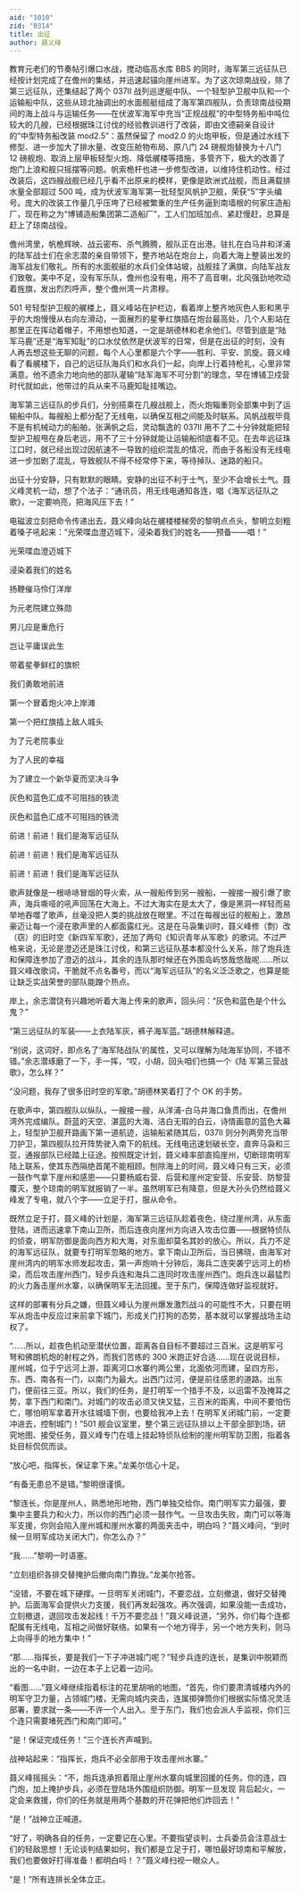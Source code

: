 ```yaml
---
aid: "1010"
zid: "0314"
title: 出征
author: 聂义峰
---
```


教育元老们的节奏帖引爆口水战，搅动临高水库 BBS 的同时，海军第三远征队已经按计划完成了在儋州的集结，并迅速起锚向崖州进军。为了这次琼南战役，除了第三远征队，还集结起了两个 037II 战列巡逻艇中队、一个轻型护卫舰中队和一个运输船中队，这些从琼北抽调出的水面舰艇组成了海军第四舰队，负责琼南战役期间的海上战斗与运输任务——在伏波军海军中充当“正规战舰”的中型特务船中吨位较大的几艘，已经根据珠江讨伐的经验教训进行了改装，即由文德嗣亲自设计的“中型特务船改装 mod2.5”：虽然保留了 mod2.0 的火炮甲板，但是通过水线下修型、进一步加大了排水量、改变压舱物布局、原八门 24 磅舰炮替换为十八门 12 磅舰炮、取消上层甲板轻型火炮、降低艉楼等措施，多管齐下，极大的改善了炮门上浪和舰只摇摆等问题。帆索桅杆也进一步修型改进，以维持住机动性。经过改装后，这四艘战舰已经几乎看不出原来的模样，更像是欧洲式战舰，而且满载排水量全部超过 500 吨，成为伏波军海军第一批轻型风帆护卫舰，荣获“5”字头编号。庞大的改装工作量几乎压垮了已经被繁重的生产任务逼到南墙根的何家庄造船厂，现在称之为“博铺造船集团第二造船厂”，工人们加班加点、紧赶慢赶，总算是赶上了琼南战役。

儋州湾里，帆桅辉映、战云密布、杀气腾腾，舰队正在出港。驻扎在白马井和洋浦的陆军战士们在余志潜的亲自带领下，整齐地站在炮台上，向着大海上整装出发的海军战友们敬礼。所有的水面舰艇的水兵们全体站坡，战舰挂了满旗，向陆军战友们致敬。美中不足，没有军乐队，儋州也没有电，用不了高音喇，北风强劲地吹动着旌旗，发出烈烈呼声，整个儋州湾一片肃穆。

501 号轻型护卫舰的艉楼上，聂义峰站在护栏边，看着岸上整齐地灰色人影和黑乎乎的大炮慢慢从右向左滑动，一面展烈的星拳红旗插在炮台最高处，几个人影站在那里正在挥动着帽子，不用想也知道，一定是胡德林和老余他们。尽管到底是“陆军马鹿”还是“海军知耻”的口水仗依然是伏波军的日常，但是在出征的时刻，没有人再去想这些无聊的问题，每个人心里都是六个字——胜利、平安、凯旋。聂义峰看了看艉楼下，自己的远征队海兵们和水兵们一起，向岸上行着持枪礼，心里非常满意。他不遗余力地向他的部队灌输“陆军海军不可分割”的理念，早在博铺卫戍营时代就如此，他带过的兵从来不马鹿知耻挂嘴边。

海军第三远征队的步兵们，分别搭乘在几艘战舰上，而火炮辎重则全部集中到了运输船中队。每艘船上都分配了无线电，以确保互相之间能及时联系。风帆战舰毕竟不是有机械动力的船舶，张满帆之后，灵动飘逸的 037II 用不了二十分钟就能把轻型护卫舰甩在身后老远，用不了三十分钟就能让运输船彻底看不见。在去年远征珠江口时，就已经出现过因航速不一导致的组织混乱的情况，而由于各船没有无线电进一步加剧了混乱，导致舰队不得不经常停下来，等待掉队、迷路的船只。

出征十分安静，只有默默的眼睛。安静的出征不利于士气，至少不会增长士气。聂义峰灵机一动，想了个法子：“通讯员，用无线电通知各连，唱《海军远征队之歌》，一定要响亮，把海风压下去！”

电磁波立刻把命令传递出去，聂义峰向站在艉楼楼梯旁的黎明点点头，黎明立刻粗着嗓子吼起来：“光荣喋血澄迈城下，浸染着我们的姓名——预备——唱！”

光荣喋血澄迈城下

浸染着我们的姓名

扬鞭催马伶仃洋岸

为元老院建立殊勋

男儿应是重危行

岂让平庸误此生

带着星拳鲜红的旗帜

我们勇敢地前进

第一个冒着炮火冲上岸滩

第一个把红旗插上敌人城头

为了元老院事业

为了人民的幸福

为了建立一个新华夏而坚决斗争

灰色和蓝色汇成不可阻挡的铁流

灰色和蓝色汇成不可阻挡的铁流

前进！前进！我们是海军远征队

前进！前进！我们是海军远征队

前进！前进！我们是海军远征队

歌声就像是一根哧哧冒烟的导火索，从一艘船传到另一艘船，一艘接一艘引爆了歌声，海兵嘶哑的吼声回荡在大海上。不过大海实在是太大了，像是黑洞一样轻而易举地吞噬了歌声，丝毫没把人类的挑战放在眼里。不过在每艘出征的舰船上，激昂豪迈让每一个浸在歌声里的人都面露红光。这是在马袅集训时，聂义峰修（剽）改（窃）的旧时空《新四军军歌》，还加了两句《知识青年从军歌》的歌词。不过严格来说，无论是澄迈还是珠江讨伐，和第三远征队基本都没什么关系，除了炮兵连和保障连参加了澄迈的战斗，其余的连队那时候还在外围岛屿悠哉悠哉呢……所以聂义峰改歌词，干脆就不点名番号，而以“海军远征队”的名义泛泛歌之，也算是能让缺乏实战荣誉的部队能蹭个热点。

岸上，余志潜饶有兴趣地听着大海上传来的歌声，回头问：“灰色和蓝色是个什么鬼？”

“第三远征队的军装——上衣陆军灰，裤子海军蓝。”胡德林解释道。

“别说，这词好，即点名了‘海军陆战队’的属性，又可以理解为陆海军协同，不错不错。”余志潜琢磨了一下，手一挥，“哎，小胡，回头咱们也搞一个《陆
军第三营战歌》，怎么样？”

“没问题，我存了很多旧时空的军歌。”胡德林笑着打了个 OK 的手势。

在歌声中，第四舰队以纵队，一艘接一艘，从洋浦-白马井海口鱼贯而出，在儋州湾外完成编队。蔚蓝的天空、湛蓝的大海、洁白无瑕的白云，诗情画意的蓝色大幕上，轻型护卫舰开路画下第一道航迹，运输船紧随其后，037II 则分列两旁充当带刀护卫，第四舰队拉开阵势驶入南下的航线。无线电迅速划破长空，直奔马袅和三亚，通报部队已经踏上征途。按照既定计划，聂义峰率部直捣崖州，切断琼南明军陆上联系，使其东西隔绝首尾不能相顾。刨除海上的时间，聂义峰只有三天，必须一鼓作气拿下崖州和感恩——只要杨威右营、后营和崖州定安营、乐安营、防黎营覆灭，整个琼南的明军就报销了一半。虽然明军已有降意，但是大孙头仍然给聂义峰发了专电，就八个字——立足于打，服从命令。

既然立足于打，聂义峰的计划是，海军第三远征队趁着夜色，绕过崖州湾，从东面登陆，进而迅速拿下南山卫所，而后连夜向崖州方向进入攻击位置——根据特侦队的侦查，明军防御是面向西方和大海，对东面却莫名其妙的放心。所以，兵力不足的海军远征队，就要专打明军忽略的地方。拿下南山卫所后，当日拂晓，由海军对崖州湾内的明军水师发起攻击，第一声炮响十分钟后，海兵二连突袭宁远河上的桥梁，而后攻击崖州西门，轻步兵连和海兵二连同时攻击崖州西门。炮兵连以最猛烈的火力轰击崖州水寨，以确保明军无法回援。至于东门，保障连做好监视就好。

这样的部署有分兵之嫌，但聂义峰认为崖州爆发激烈战斗的可能性不大，只要在明军从炮击中反应过来前拿下城门，形成关门打狗的态势，基本就可以掌握战场主动权了。

“……所以，趁夜色机动至潜伏位置，距离各自目标不要超过三百米。这是明军弓弩和佛朗机炮的射程之外，而我们苦练的 300 米跑正好合适……现在说说目标，崖州城，位于宁远河上游，距离河口水寨约两公里，北面依河而建，呈四方形，东、西、南各有一门，以南门为最大。出西门过河，便是前往感恩的道路。出东门，便前往三亚。所以，我们的任务，是打明军一个措手不及，以迅雷不及掩耳之势，拿下西门和南门。对城门的攻击必须又快又猛，三百米的距离，中间不要怕伤亡，哪怕明军拿着开水往城墙下倒，也要给我冲上去！在明军关闭城门前，一定要冲进去，控制城门！”501 舰会议室里，整个第三远征队排以上干部全部到场，研究地图、接受任务，聂义峰专门在墙上挂起特侦队绘制的崖州明军防卫图，指着各处目标侃侃而谈。

“放心吧，指挥长，保证拿下来。”龙美尔信心十足。

“有备无患总不是错。”黎明很谨慎。

“黎连长，你是崖州人，熟悉地形地物，西门单独交给你。南门明军实力最强，要集中主要兵力和火力，所以你的西门必须一鼓作气。一旦攻击失败，南门可以等海军支援，你则会陷入崖州城和崖州水寨的两面夹击中，明白吗？”聂义峰问，“到时候一旦明军成功关闭大门，你怎么办？”

“我……”黎明一时语塞。

“立刻组织各排交替掩护后撤向南门靠拢。”龙美尔抢答。

“没错，不要在城下硬撑。一旦明军关闭城门，不要恋战，立刻撤退，做好交替掩护。后面海军会提供火力支援，我们再发起强攻。再次强调，如果没能一击成功，立刻撤退，退回攻击发起线！千万不要恋战！”聂义峰说道，“另外，你们每个连都配属有无线电，互相之间做好联络。如果有一个地方得手，另一个地方失利，则马上向得手的地方集中！”

“那……指挥长，要是我们一下子冲进城门呢？”轻步兵连的连长，是集训中脱颖而出的一名中尉，一边在本子上记着一边问。

“看图……”聂义峰继续指着标注的花里胡哨的地图，“首先，你们要肃清城楼内外的明军守卫力量，占领城门楼，无需向城内突击，连属掷弹筒你们根据实际情况灵活部署，要求就一条——不许一个人出入。至于东门，我们也会派人手监视，你们三个连只需要堵死西门和南门即可。”

“是！保证完成任务！”三个连长齐声喊到。

战神站起来：“指挥长，炮兵不必全部用于攻击崖州水寨。”

聂义峰摇摇头：“不，炮兵连承担着阻止崖州水寨向城里回援的任务。你的连，四门炮，加上掩护步兵，必须在登陆场外围组织防御。明军一旦发现
背后起火，一定会来救援，你们的任务就是用两个基数的开花弹把他们炸回去！”

“是！”战神立正喊道。

“好了，明确各自的任务，一定要记在心里。不要指望谈判，士兵委员会注意战士们的轻敌思想！无论谈判结果如何，我们都是立足于打，哪怕最好琼南和平解放，我们也要做好打得准备！都明白吗！？”聂义峰扫视一眼众人。

“是！”所有连排长全体立正。
